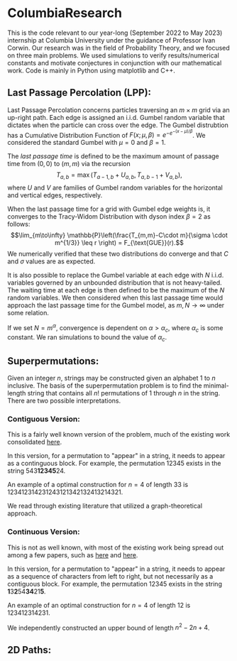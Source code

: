 # ColumbiaResearch

This is the code relevant to our year-long (September 2022 to May 2023) internship at Columbia University under the guidance of Professor Ivan Corwin. 
Our research was in the field of Probability Theory, and we focused on three main problems. We used simulations to verify results/numerical constants and motivate conjectures in conjunction with our mathematical work. Code is mainly in Python using matplotlib and C++.
## Last Passage Percolation (LPP):

Last Passage Percolation concerns particles traversing an $m \times m$ grid via an up-right path. Each edge is assigned an i.i.d. Gumbel random variable that dictates when the particle can cross over the edge. The Gumbel distrubtion has a Cumulative Distribution Function of $F(x;\mu,\beta) = e^{-e^{-(x-\mu)/\beta}}$. We considered the standard Gumbel with $\mu = 0$ and $\beta = 1$. 

The *last passage time* is defined to be the maximum amount of passage time from $(0,0)$ to $(m,m)$ via the recursion $$T_{a,b} = \max(T_{a-1,b} + U_{a,b}, T_{a,b-1} + V_{a,b}),$$ where $U$ and $V$ are families of Gumbel random variables for the horizontal and vertical edges, respectively.

When the last passage time for a grid with Gumbel edge weights is, it converges to the Tracy-Widom Distribution with dyson index $\beta = 2$ as follows: 
$$\lim_{m\to\infty} \mathbb{P}\left(\frac{T_{m,m}-C\cdot m}{\sigma \cdot m^{1/3}} \leq r \right) = F_{\text{GUE}}(r).$$
We numerically verified that these two distributions do converge and that $C$ and $\sigma$ values are as expected.

It is also possible to replace the Gumbel variable at each edge with $N$ i.i.d. variables governed by an unbounded distribution that is not heavy-tailed. The waiting time at each edge is then defined to be the maximum of the $N$ random variables. We then considered when this last passage time would approach the last passage time for the Gumbel model, as $m,N \to \infty$ under some relation. 

If we set $N = m^\alpha$, convergence is dependent on $\alpha > \alpha_c$, where $\alpha_c$ is some constant. We ran simulations to bound the value of $\alpha_c$. 

## Superpermutations:
Given an integer $n$, strings may be constructed given an alphabet $1$ to $n$ inclusive. The basis of the 
superpermutation problem is to find the minimal-length string that contains all $n!$ permutations of $1$ through $n$ in the string. 
There are two possible interpretations.

### Contiguous Version:

This is a fairly well known version of the problem, much of the existing work consolidated [here](https://www.gregegan.net/SCIENCE/Superpermutations/Superpermutations.html).

In this version, for a permutation to "appear" in a string, it needs to appear as a continguous block. For example, the permutation 12345 exists in the string 543**12345**24. 

An example of a optimal construction for $n=4$ of length $33$ is $123412314231243121342132413214321$. 

We read through existing literature that utilized a graph-theoretical approach. 

### Continuous Version:

This is not as well known, with most of the existing work being spread out among a few papers, such as [here](https://www.combinatorics.org/ojs/index.php/eljc/article/view/v19i4p31) and [here](https://www.sciencedirect.com/science/article/pii/0097316576900571). 

In this version, for a permutation to "appear" in a string, it needs to appear as a sequence of characters from left to right, but not necessarily as a contiguous block. For example, the permutation 12345 exists in the string **1**3**2**54**34**21**5**.

An example of an optimal construction for $n=4$ of length $12$ is $123412314231$.

We independently constructed an upper bound of length $n^2-2n+4$. 

## 2D Paths:

